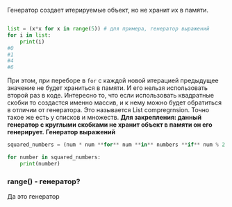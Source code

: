 Генератор создает итерируемые объект, но не хранит их в памяти.
```python

list = (x*x for x in range(5)) # для примера, генератор выражений
for i in list:
	print(i)
#0
#1
#4
#6
```
При этом, при переборе в `for` с каждой новой итерацией предыдущее значение не будет храниться в памяти. И его нельзя использовать второй раз в коде. 
Интересно то, что если использовать квадратные скобки то создастся именно массив, и к нему можно будет обратиться в отличии от генератора. Это называется List compregrnsion. Точно такое же есть у списков и множеств.
**Для закрепления: данный генератор с круглыми скобками не хранит объект в памяти он его генерирует.** 
**Генератор выражений**
```python
squared_numbers = (num * num **for** num **in** numbers **if** num % 2 == 0)

for number in squared_numbers: 
	print(number)
```
### range() - генератор?
Да это генератор